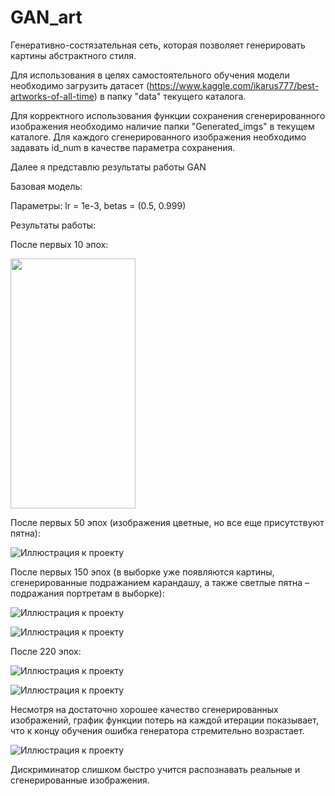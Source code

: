 # GAN_art
Генеративно-состязательная сеть, которая позволяет генерировать картины абстрактного стиля.

Для использования в целях самостоятельного обучения модели необходимо загрузить датасет (https://www.kaggle.com/ikarus777/best-artworks-of-all-time) в папку "data" текущего каталога. 

Для корректного использования функции сохранения сгенерированного изображения необходимо наличие папки "Generated_imgs" в текущем каталоге. Для каждого сгенерированного изображения необходимо задавать id_num в качестве параметра сохранения. 

Далее я представлю результаты работы GAN 

Базовая модель: 

Параметры: lr = 1e-3, betas = (0.5, 0.999)

Результаты работы:

После первых 10 эпох:



<img src="https://github.com/AverichkinaVictoria/GAN_art/blob/main/results_1.png" width="200" height="400" />



После первых 50 эпох (изображения цветные, но все еще присутствуют пятна):


![Иллюстрация к проекту](https://github.com/AverichkinaVictoria/GAN_art/blob/main/results_2.png)




После первых 150 эпох (в выборке уже появляются картины, сгенерированные подражанием карандашу, а также светлые пятна – подражания портретам в выборке):


![Иллюстрация к проекту](https://github.com/AverichkinaVictoria/GAN_art/blob/main/results_3.png)

![Иллюстрация к проекту](https://github.com/AverichkinaVictoria/GAN_art/blob/main/results_4.png)




После  220 эпох:


![Иллюстрация к проекту](https://github.com/AverichkinaVictoria/GAN_art/blob/main/results_5.png)

![Иллюстрация к проекту](https://github.com/AverichkinaVictoria/GAN_art/blob/main/results_5.png)




Несмотря на достаточно хорошее качество сгенерированных изображений, график функции потерь на каждой итерации показывает, что к концу обучения ошибка генератора стремительно возрастает. 

 ![Иллюстрация к проекту](https://github.com/AverichkinaVictoria/GAN_art/blob/main/loss.jpeg)

Дискриминатор слишком быстро учится распознавать реальные и сгенерированные изображения. 



